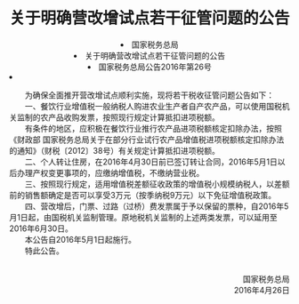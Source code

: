 # 关于明确营改增试点若干征管问题的公告

<li style="text-align:center">国家税务总局</li>
    <li class="sv_texth1_red" style="text-align:center">关于明确营改增试点若干征管问题的公告</li>
        <li class="sv_black14_30" style="text-align:center">国家税务总局公告2016年第26号</li>
   <li class="sv_texth3" id="tax_content">           <p>　　为确保全面推开营改增试点顺利实施，现将若干税收征管问题公告如下： <br>　　一、餐饮行业增值税一般纳税人购进农业生产者自产农产品，可以使用国税机关监制的农产品收购发票，按照现行规定计算抵扣进项税额。<br>　　有条件的地区，应积极在餐饮行业推行农产品进项税额核定扣除办法，按照《财政部 国家税务总局关于在部分行业试行农产品增值税进项税额核定扣除办法的通知》（财税〔2012〕38号）有关规定计算抵扣进项税额。<br>　　二、个人转让住房，在2016年4月30日前已签订转让合同，2016年5月1日以后办理产权变更事项的，应缴纳增值税，不缴纳营业税。<br>　　三、按照现行规定，适用增值税差额征收政策的增值税小规模纳税人，以差额前的销售额确定是否可以享受3万元（按季纳税9万元）以下免征增值税政策。<br>　　四、营改增后，门票、过路（过桥）费发票属于予以保留的票种，自2016年5月1日起，由国税机关监制管理。原地税机关监制的上述两类发票，可以延用至2016年6月30日。<br>　　本公告自2016年5月1日起施行。<br>　　特此公告。<br> </p><p style="text-align: right"><br>国家税务总局<br>2016年4月26日<br> </p>